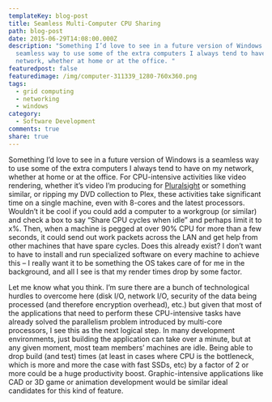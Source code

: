 ```yaml
---
templateKey: blog-post
title: Seamless Multi-Computer CPU Sharing
path: blog-post
date: 2015-06-29T14:08:00.000Z
description: "Something I’d love to see in a future version of Windows is a
  seamless way to use some of the extra computers I always tend to have on my
  network, whether at home or at the office. "
featuredpost: false
featuredimage: /img/computer-311339_1280-760x360.png
tags:
  - grid computing
  - networking
  - windows
category:
  - Software Development
comments: true
share: true
---
```

[](/img/computer-311339_1280.png) Something I’d love to see in a future version of Windows is a seamless way to use some of the extra computers I always tend to have on my network, whether at home or at the office. For CPU-intensive activities like video rendering, whether it’s video I’m producing for [Pluralsight](https://ardalis.com/ps-stevesmith) or something similar, or ripping my DVD collection to Plex, these activities take significant time on a single machine, even with 8-cores and the latest processors. Wouldn’t it be cool if you could add a computer to a workgroup (or similar) and check a box to say “Share CPU cycles when idle” and perhaps limit it to x%. Then, when a machine is pegged at over 90% CPU for more than a few seconds, it could send out work packets across the LAN and get help from other machines that have spare cycles. Does this already exist? I don’t want to have to install and run specialized software on every machine to achieve this – I really want it to be something the OS takes care of for me in the background, and all I see is that my render times drop by some factor.

Let me know what you think. I’m sure there are a bunch of technological hurdles to overcome here (disk I/O, network I/O, security of the data being processed (and therefore encryption overhead), etc.) but given that most of the applications that need to perform these CPU-intensive tasks have already solved the parallelism problem introduced by multi-core processors, I see this as the next logical step. In many development environments, just building the application can take over a minute, but at any given moment, most team members’ machines are idle. Being able to drop build (and test) times (at least in cases where CPU is the bottleneck, which is more and more the case with fast SSDs, etc) by a factor of 2 or more could be a huge productivity boost. Graphic-intensive applications like CAD or 3D game or animation development would be similar ideal candidates for this kind of feature.